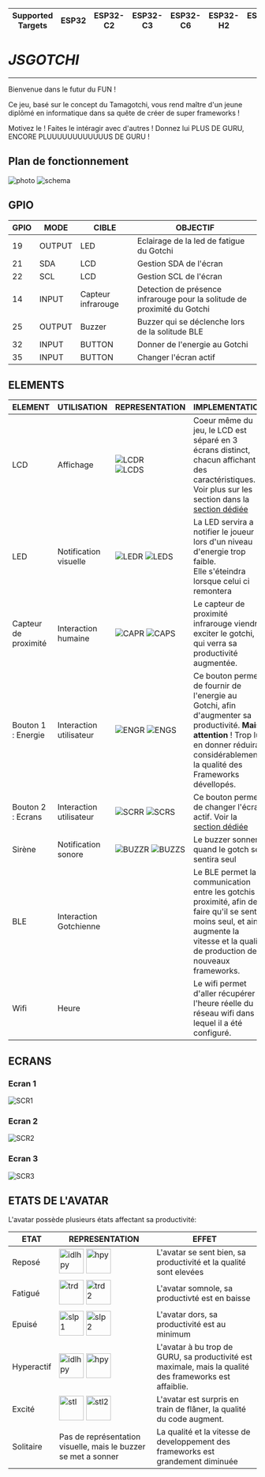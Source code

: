 | Supported Targets | ESP32 | ESP32-C2 | ESP32-C3 | ESP32-C6 | ESP32-H2 | ESP32-S2 | ESP32-S3 |
| ----------------- | ----- | -------- | -------- | -------- | -------- | -------- | -------- |

# _JSGOTCHI_

---

Bienvenue dans le futur du FUN !

Ce jeu, basé sur le concept du Tamagotchi, vous rend maître d'un jeune diplômé en informatique dans sa quête de créer de super frameworks !

Motivez le ! Faites le intéragir avec d'autres ! Donnez lui PLUS DE GURU, ENCORE PLUUUUUUUUUUUUS DE GURU !

## Plan de fonctionnement
![photo](assets/doc/photo.jpg)
![schema](assets/doc/schema.png)

## GPIO 
| GPIO | MODE   | CIBLE              | OBJECTIF                                                                 | 
|------|--------|--------------------|--------------------------------------------------------------------------|
| 19   | OUTPUT | LED                | Eclairage de la led de fatigue du Gotchi                                 |
| 21   | SDA    | LCD                | Gestion SDA de l'écran                                                   |
| 22   | SCL    | LCD                | Gestion SCL de l'écran                                                   |
| 14   | INPUT  | Capteur infrarouge | Detection de présence infrarouge pour la solitude de proximité du Gotchi |
| 25   | OUTPUT | Buzzer             | Buzzer qui se déclenche lors de la solitude BLE                          |
| 32   | INPUT  | BUTTON             | Donner de l'energie au Gotchi                                            |
| 35   | INPUT  | BUTTON             | Changer l'écran actif                                                    |

## ELEMENTS

| ELEMENT                  | UTILISATION             | REPRESENTATION                                                  | IMPLEMENTATION                                                                                                                                                                               |
|--------------------------|-------------------------|-----------------------------------------------------------------|----------------------------------------------------------------------------------------------------------------------------------------------------------------------------------------------|
| LCD                      | Affichage               | ![LCDR](assets/doc/LCDR.jpg)<br/> ![LCDS](assets/doc/LCDSc.jpg) | Coeur même du jeu, le LCD est séparé en 3 écrans distinct, chacun affichant des caractéristiques.<br/>Voir plus sur les section dans la [section dédiée](#ECRANS)                            |
| LED                      | Notification visuelle   | ![LEDR](assets/doc/LEDR.jpg) ![LEDS](assets/doc/LEDS.jpg)       | La LED servira a notifier le joueur lors d'un niveau d'energie trop faible.<br/> Elle s'éteindra lorsque celui ci remontera                                                                  |
| Capteur<br/>de proximité | Interaction humaine     | ![CAPR](assets/doc/CAPR.jpg) ![CAPS](assets/doc/CAPS.jpg)       | Le capteur de proximité infrarouge viendra exciter le gotchi, qui verra sa productivité augmentée.                                                                                           |
| Bouton 1 : Energie       | Interaction utilisateur | ![ENGR](assets/doc/ENGR.jpg) ![ENGS](assets/doc/ENGS.jpg)       | Ce bouton permet de fournir de l'energie au Gotchi, afin d'augmenter sa productivité. **Mais attention** ! Trop lui en donner réduira considérablement la qualité des Frameworks dévellopés. |
| Bouton 2 : Ecrans        | Interaction utilisateur | ![SCRR](assets/doc/SCRR.jpg) ![SCRS](assets/doc/SCRS.jpg)       | Ce bouton permet de changer l'écran actif. Voir la  [section dédiée](#ECRANS)                                                                                                                |
| Sirène                   | Notification sonore     | ![BUZZR](assets/doc/BUZZR.jpg) ![BUZZS](assets/doc/BUZZS.jpg)   | Le buzzer sonnera quand le gotch se sentira seul                                                                                                                                             |
| BLE                      | Interaction Gotchienne  |                                                                 | Le BLE permet la communication entre les gotchis a proximité, afin de faire qu'il se sente moins seul, et ainsi augmente la vitesse et la qualité de production de nouveaux frameworks.      |
| Wifi                     | Heure                   |                                                                 | Le wifi permet d'aller récupérer l'heure réelle du réseau wifi dans lequel il a été configuré.                                                                                               |



## ECRANS
### Ecran 1
![SCR1](assets/doc/SCR1.jpg)

### Ecran 2
![SCR2](assets/doc/SCR2.jpg)

### Ecran 3
![SCR3](assets/doc/SCR3.jpg)

## ETATS DE L'AVATAR
L'avatar possède plusieurs états affectant sa productivité:


| ETAT       | REPRESENTATION                                                                                                                | EFFET                                                                                                   | 
|------------|-------------------------------------------------------------------------------------------------------------------------------|---------------------------------------------------------------------------------------------------------|
| Reposé     | <img src="assets/doc/IDLHPY.png" alt="idlhpy" width=50 height=50> <img src="assets/doc/IDL.png" alt="hpy" width=50 height=50> | L'avatar se sent bien, sa productivité et la qualité sont elevées                                       |
| Fatigué    | <img src="assets/doc/TRD1.png" alt="trd" width=50 height=50> <img src="assets/doc/TRD2.png" alt="trd2" width=50 height=50>    | L'avatar somnole, sa productivté est en baisse                                                          |
| Epuisé     | <img src="assets/doc/SLP1.png" alt="slp1" width=50 height=50> <img src="assets/doc/SLP2.png" alt="slp2" width=50 height=50>   | L'avatar dors, sa productivité est au minimum                                                           |
| Hyperactif | <img src="assets/doc/IDLHPY.png" alt="idlhpy" width=50 height=50> <img src="assets/doc/HPY.png" alt="hpy" width=50 height=50> | L'avatar à bu trop de GURU, sa productivité est maximale, mais la qualité des frameworks est affaiblie. |
| Excité     | <img src="assets/doc/STL1.png" alt="stl" width=50 height=50> <img src="assets/doc/STL2.png" alt="stl2" width=50 height=50>    | L'avatar est surpris en train de flâner, la qualité du code augment.                                    |
| Solitaire  | Pas de représentation visuelle, mais le buzzer se met a sonner                                                                | La qualité et la vitesse de developpement des frameworks est grandement diminuée                        |
